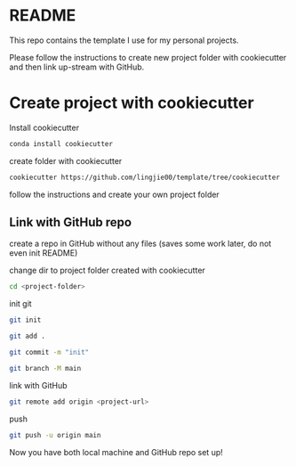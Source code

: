 # README

This repo contains the template I use for my
personal projects.

Please follow the instructions to create new
project folder with cookiecutter and then link
up-stream with GitHub.

# Create project with cookiecutter

Install cookiecutter
```bash
conda install cookiecutter
```

create folder with cookiecutter
```bash
cookiecutter https://github.com/lingjie00/template/tree/cookiecutter
```

follow the instructions and create your own project folder

## Link with GitHub repo

create a repo in GitHub without any files 
(saves some work later, do not even init README)

change dir to project folder created with cookiecutter
```bash
cd <project-folder>
```

init git
```bash
git init
```
```bash
git add .
```
```bash
git commit -m "init"
```
```bash
git branch -M main
```

link with GitHub
```bash
git remote add origin <project-url>
```

push
```bash
git push -u origin main
```

Now you have both local machine and GitHub repo set up!
